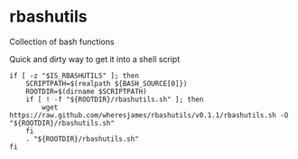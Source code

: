 # rbashutils
Collection of bash functions


Quick and dirty way to get it into a shell script


    if [ -z "$IS_RBASHUTILS" ]; then
        SCRIPTPATH=$(realpath ${BASH_SOURCE[0]})
        ROOTDIR=$(dirname $SCRIPTPATH)
        if [ ! -f "${ROOTDIR}/rbashutils.sh" ]; then
            wget https://raw.github.com/wheresjames/rbashutils/v0.1.1/rbashutils.sh -O "${ROOTDIR}/rbashutils.sh"
        fi
        . "${ROOTDIR}/rbashutils.sh"
    fi
